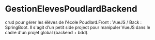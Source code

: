 # GestionElevesPoudlardBackend
crud pour gérer les élèves de l'école Poudlard.Front : VueJS / Back : SpringBoot.
Il s'agit d'un petit side project pour manipuler VueJS dans le cadre d'un projet global (backend + bdd).
